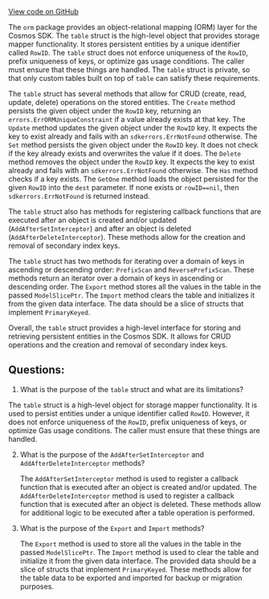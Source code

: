 [View code on GitHub](https://github.com/cosmos/cosmos-sdk.git/x/group/internal/orm/table.go)

The `orm` package provides an object-relational mapping (ORM) layer for the Cosmos SDK. The `table` struct is the high-level object that provides storage mapper functionality. It stores persistent entities by a unique identifier called `RowID`. The `table` struct does not enforce uniqueness of the `RowID`, prefix uniqueness of keys, or optimize gas usage conditions. The caller must ensure that these things are handled. The `table` struct is private, so that only custom tables built on top of `table` can satisfy these requirements.

The `table` struct has several methods that allow for CRUD (create, read, update, delete) operations on the stored entities. The `Create` method persists the given object under the `RowID` key, returning an `errors.ErrORMUniqueConstraint` if a value already exists at that key. The `Update` method updates the given object under the `RowID` key. It expects the key to exist already and fails with an `sdkerrors.ErrNotFound` otherwise. The `Set` method persists the given object under the `RowID` key. It does not check if the key already exists and overwrites the value if it does. The `Delete` method removes the object under the `RowID` key. It expects the key to exist already and fails with an `sdkerrors.ErrNotFound` otherwise. The `Has` method checks if a key exists. The `GetOne` method loads the object persisted for the given `RowID` into the `dest` parameter. If none exists or `rowID==nil`, then `sdkerrors.ErrNotFound` is returned instead.

The `table` struct also has methods for registering callback functions that are executed after an object is created and/or updated (`AddAfterSetInterceptor`) and after an object is deleted (`AddAfterDeleteInterceptor`). These methods allow for the creation and removal of secondary index keys.

The `table` struct has two methods for iterating over a domain of keys in ascending or descending order: `PrefixScan` and `ReversePrefixScan`. These methods return an iterator over a domain of keys in ascending or descending order. The `Export` method stores all the values in the table in the passed `ModelSlicePtr`. The `Import` method clears the table and initializes it from the given data interface. The data should be a slice of structs that implement `PrimaryKeyed`.

Overall, the `table` struct provides a high-level interface for storing and retrieving persistent entities in the Cosmos SDK. It allows for CRUD operations and the creation and removal of secondary index keys.
## Questions: 
 1. What is the purpose of the `table` struct and what are its limitations?
   
   The `table` struct is a high-level object for storage mapper functionality. It is used to persist entities under a unique identifier called `RowID`. However, it does not enforce uniqueness of the `RowID`, prefix uniqueness of keys, or optimize Gas usage conditions. The caller must ensure that these things are handled.

2. What is the purpose of the `AddAfterSetInterceptor` and `AddAfterDeleteInterceptor` methods?
   
   The `AddAfterSetInterceptor` method is used to register a callback function that is executed after an object is created and/or updated. The `AddAfterDeleteInterceptor` method is used to register a callback function that is executed after an object is deleted. These methods allow for additional logic to be executed after a table operation is performed.

3. What is the purpose of the `Export` and `Import` methods?
   
   The `Export` method is used to store all the values in the table in the passed `ModelSlicePtr`. The `Import` method is used to clear the table and initialize it from the given data interface. The provided data should be a slice of structs that implement `PrimaryKeyed`. These methods allow for the table data to be exported and imported for backup or migration purposes.